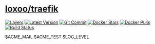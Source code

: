 [hub]: https://hub.docker.com/r/loxoo/traefik
[mbdg]: https://microbadger.com/images/loxoo/traefik
[git]: https://github.com/triptixx/traefik
[actions]: https://github.com/triptixx/traefik/actions

# [loxoo/traefik][hub]
[![Layers](https://images.microbadger.com/badges/image/loxoo/traefik.svg)][mbdg]
[![Latest Version](https://images.microbadger.com/badges/version/loxoo/traefik.svg)][hub]
[![Git Commit](https://images.microbadger.com/badges/commit/loxoo/traefik.svg)][git]
[![Docker Stars](https://img.shields.io/docker/stars/loxoo/traefik.svg)][hub]
[![Docker Pulls](https://img.shields.io/docker/pulls/loxoo/traefik.svg)][hub]
[![Build Status](https://github.com/triptixx/traefik/workflows/docker%20build/badge.svg)][actions]


$ACME_MAIL
$ACME_TEST
$LOG_LEVEL
